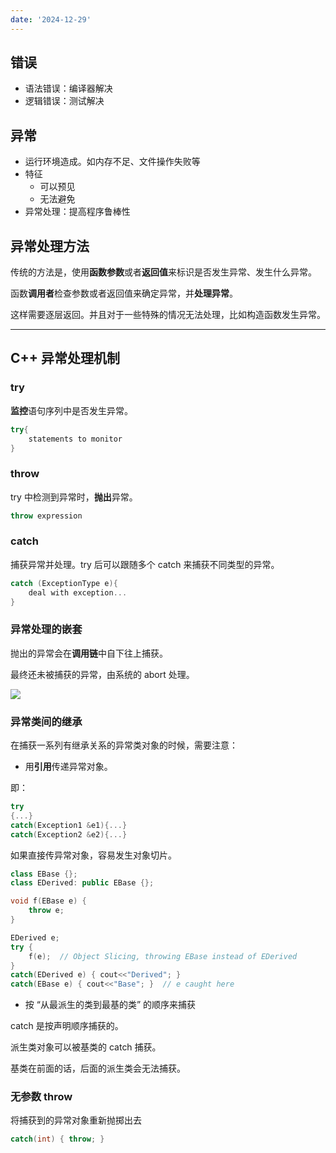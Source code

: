 ```yaml
---
date: '2024-12-29'
---
```


## 错误

- 语法错误：编译器解决
- 逻辑错误：测试解决

## 异常
- 运行环境造成。如内存不足、文件操作失败等
- 特征
	- 可以预见
	- 无法避免
- 异常处理：提高程序鲁棒性

## 异常处理方法

传统的方法是，使用**函数参数**或者**返回值**来标识是否发生异常、发生什么异常。

函数**调用者**检查参数或者返回值来确定异常，并**处理异常**。

这样需要逐层返回。并且对于一些特殊的情况无法处理，比如构造函数发生异常。

---

## C++ 异常处理机制

### try

**监控**语句序列中是否发生异常。

```cpp
try{
	statements to monitor
}
```

### throw

try 中检测到异常时，**抛出**异常。

```cpp
throw expression
```

### catch

捕获异常并处理。try 后可以跟随多个 catch 来捕获不同类型的异常。

```cpp
catch (ExceptionType e){
	deal with exception...
}
```

### 异常处理的嵌套

抛出的异常会在**调用链**中自下往上捕获。

最终还未被捕获的异常，由系统的 abort 处理。

![](https://runzblog.oss-cn-hangzhou.aliyuncs.com/postimg/202412290856374.png)

### 异常类间的继承

在捕获一系列有继承关系的异常类对象的时候，需要注意：

- 用**引用**传递异常对象。

即：

```cpp
try
{...}
catch(Exception1 &e1){...}
catch(Exception2 &e2){...}
```

如果直接传异常对象，容易发生对象切片。

```cpp
class EBase {};
class EDerived: public EBase {};

void f(EBase e) {
	throw e;
}

EDerived e;
try {
	f(e);  // Object Slicing, throwing EBase instead of EDerived
}
catch(EDerived e) { cout<<"Derived"; }
catch(EBase e) { cout<<"Base"; }  // e caught here
```

- 按 “从最派生的类到最基的类” 的顺序来捕获

catch 是按声明顺序捕获的。

派生类对象可以被基类的 catch 捕获。

基类在前面的话，后面的派生类会无法捕获。

### 无参数 throw

将捕获到的异常对象重新抛掷出去

```cpp
catch(int) { throw; }
```